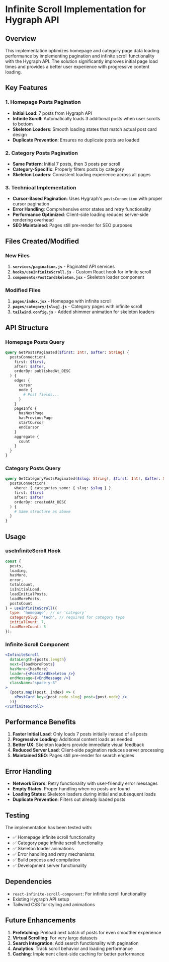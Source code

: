 # Infinite Scroll Implementation for Hygraph API

## Overview

This implementation optimizes homepage and category page data loading performance by implementing pagination and infinite scroll functionality with the Hygraph API. The solution significantly improves initial page load times and provides a better user experience with progressive content loading.

## Key Features

### 1. Homepage Posts Pagination
- **Initial Load**: 7 posts from Hygraph API
- **Infinite Scroll**: Automatically loads 3 additional posts when user scrolls to bottom
- **Skeleton Loaders**: Smooth loading states that match actual post card design
- **Duplicate Prevention**: Ensures no duplicate posts are loaded

### 2. Category Posts Pagination
- **Same Pattern**: Initial 7 posts, then 3 posts per scroll
- **Category-Specific**: Properly filters posts by category
- **Skeleton Loaders**: Consistent loading experience across all pages

### 3. Technical Implementation
- **Cursor-Based Pagination**: Uses Hygraph's `postsConnection` with proper cursor pagination
- **Error Handling**: Comprehensive error states and retry functionality
- **Performance Optimized**: Client-side loading reduces server-side rendering overhead
- **SEO Maintained**: Pages still pre-render for SEO purposes

## Files Created/Modified

### New Files
1. **`services/pagination.js`** - Paginated API services
2. **`hooks/useInfiniteScroll.js`** - Custom React hook for infinite scroll
3. **`components/PostCardSkeleton.jsx`** - Skeleton loader component

### Modified Files
1. **`pages/index.jsx`** - Homepage with infinite scroll
2. **`pages/category/[slug].js`** - Category pages with infinite scroll
3. **`tailwind.config.js`** - Added shimmer animation for skeleton loaders

## API Structure

### Homepage Posts Query
```graphql
query GetPostsPaginated($first: Int!, $after: String) {
  postsConnection(
    first: $first, 
    after: $after, 
    orderBy: publishedAt_DESC
  ) {
    edges {
      cursor
      node {
        # Post fields...
      }
    }
    pageInfo {
      hasNextPage
      hasPreviousPage
      startCursor
      endCursor
    }
    aggregate {
      count
    }
  }
}
```

### Category Posts Query
```graphql
query GetCategoryPostsPaginated($slug: String!, $first: Int!, $after: String) {
  postsConnection(
    where: { categories_some: { slug: $slug } }
    first: $first
    after: $after
    orderBy: createdAt_DESC
  ) {
    # Same structure as above
  }
}
```

## Usage

### useInfiniteScroll Hook
```javascript
const {
  posts,
  loading,
  hasMore,
  error,
  totalCount,
  isInitialLoad,
  loadInitialPosts,
  loadMorePosts,
  postsCount
} = useInfiniteScroll({
  type: 'homepage', // or 'category'
  categorySlug: 'tech', // required for category type
  initialCount: 7,
  loadMoreCount: 3
});
```

### Infinite Scroll Component
```jsx
<InfiniteScroll
  dataLength={posts.length}
  next={loadMorePosts}
  hasMore={hasMore}
  loader={<PostCardSkeleton />}
  endMessage={<EndMessage />}
  className="space-y-8"
>
  {posts.map((post, index) => (
    <PostCard key={post.node.slug} post={post.node} />
  ))}
</InfiniteScroll>
```

## Performance Benefits

1. **Faster Initial Load**: Only loads 7 posts initially instead of all posts
2. **Progressive Loading**: Additional content loads as needed
3. **Better UX**: Skeleton loaders provide immediate visual feedback
4. **Reduced Server Load**: Client-side pagination reduces server processing
5. **Maintained SEO**: Pages still pre-render for search engines

## Error Handling

- **Network Errors**: Retry functionality with user-friendly error messages
- **Empty States**: Proper handling when no posts are found
- **Loading States**: Skeleton loaders during initial and subsequent loads
- **Duplicate Prevention**: Filters out already loaded posts

## Testing

The implementation has been tested with:
- ✅ Homepage infinite scroll functionality
- ✅ Category page infinite scroll functionality
- ✅ Skeleton loader animations
- ✅ Error handling and retry mechanisms
- ✅ Build process and compilation
- ✅ Development server functionality

## Dependencies

- `react-infinite-scroll-component`: For infinite scroll functionality
- Existing Hygraph API setup
- Tailwind CSS for styling and animations

## Future Enhancements

1. **Prefetching**: Preload next batch of posts for even smoother experience
2. **Virtual Scrolling**: For very large datasets
3. **Search Integration**: Add search functionality with pagination
4. **Analytics**: Track scroll behavior and loading performance
5. **Caching**: Implement client-side caching for better performance
